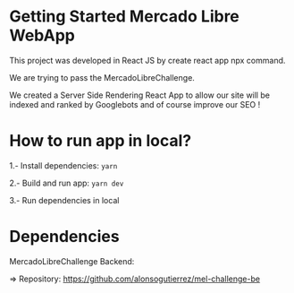 # Getting Started Mercado Libre WebApp

This project was developed in React JS by create react app npx command.

We are trying to pass the MercadoLibreChallenge.

We created a Server Side Rendering React App to allow our site will be indexed and ranked by Googlebots and of course improve our SEO !

# How to run app in local?

1.- Install dependencies: `yarn`

2.- Build and run app: `yarn dev`

3.- Run dependencies in local

# Dependencies

MercadoLibreChallenge Backend:

=> Repository: https://github.com/alonsogutierrez/mel-challenge-be
